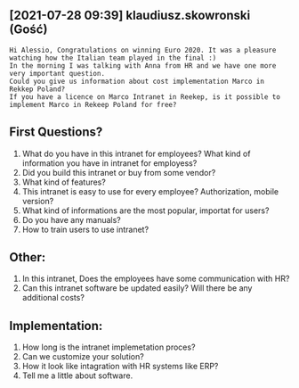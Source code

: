  ## [2021-07-28 09:39] klaudiusz.skowronski (Gość)
    Hi Alessio, Congratulations on winning Euro 2020. It was a pleasure watching how the Italian team played in the final :)
    In the morning I was talking with Anna from HR and we have one more very important question.
    Could you give us information about cost implementation Marco in Rekkep Poland?  
    If you have a licence on Marco Intranet in Reekep, is it possible to implement Marco in Rekeep Poland for free?



## First Questions?
1. What do you have in this intranet for employees? What kind of information you have in intranet for employess?
2. Did you build this intranet or buy from some vendor? 
3. What kind of features? 
4. This intranet is easy to use for every employee? Authorization, mobile version?
5. What kind of informations are the most popular, importat for users?
6. Do you have any manuals? 
7. How to train users to use intranet?  

## Other:
1. In this intranet, Does the employees have some communication with HR?
2. Can this intranet software be updated easily? Will there be any additional costs?

## Implementation:
1. How long is the intranet implemetation proces? 
2. Can we customize your solution?
3. How it look like intagration with HR systems like ERP?
4. Tell me a little about software. 
